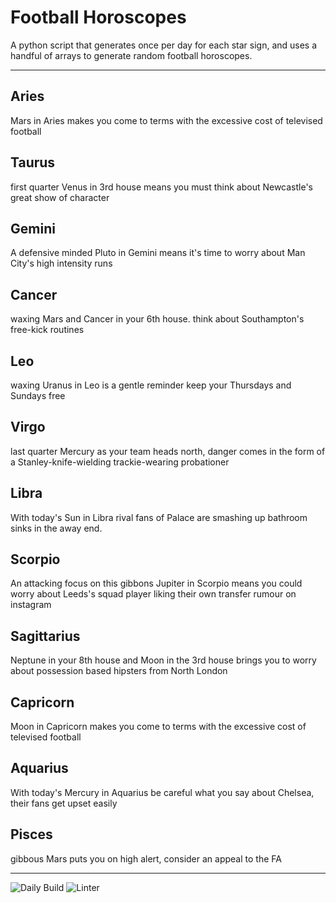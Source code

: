 # Football Horoscopes

A python script that generates once per day for each star sign, and uses a handful of arrays to generate random football horoscopes.

---

<!-- horoscopes_item starts -->
<h2>Aries</h2><p>Mars in Aries makes you come to terms with the excessive cost of televised football</p><h2>Taurus</h2><p>first quarter Venus in 3rd house means you must think about Newcastle's great show of character</p><h2>Gemini</h2><p>A defensive minded Pluto in Gemini means it's time to worry about Man City's high intensity runs</p><h2>Cancer</h2><p>waxing Mars and Cancer in your 6th house. think about Southampton's free-kick routines</p><h2>Leo</h2><p>waxing Uranus in Leo is a gentle reminder keep your Thursdays and Sundays free</p><h2>Virgo</h2><p>last quarter Mercury as your team heads north, danger comes in the form of a Stanley-knife-wielding trackie-wearing probationer</p><h2>Libra</h2><p>With today's Sun in Libra rival fans of Palace are smashing up bathroom sinks in the away end.</p><h2>Scorpio</h2><p>An attacking focus on this gibbons Jupiter in Scorpio means you could worry about Leeds's squad player liking their own transfer rumour on instagram</p><h2>Sagittarius</h2><p>Neptune in your 8th house and Moon in the 3rd house brings you to worry about possession based hipsters from North London</p><h2>Capricorn</h2><p>Moon in Capricorn makes you come to terms with the excessive cost of televised football</p><h2>Aquarius</h2><p>With today's Mercury in Aquarius be careful what you say about Chelsea, their fans get upset easily</p><h2>Pisces</h2><p>gibbous Mars puts you on high alert, consider an appeal to the FA</p>
<!-- horoscopes_item ends -->

---

![Daily Build](https://github.com/MatBenfield/horofootball.thechels.uk/workflows/Daily%20Build/badge.svg) ![Linter](https://github.com/MatBenfield/horofootball.thechels.uk/workflows/Linter/badge.svg)
